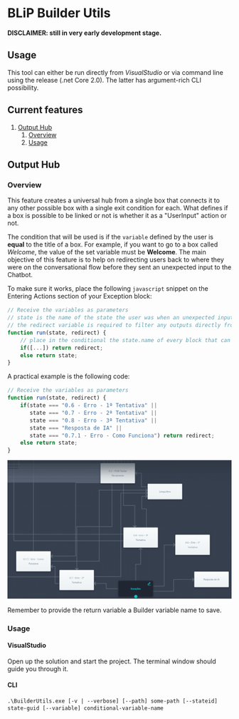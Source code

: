 # BLiP Builder Utils
**DISCLAIMER: still in very early development stage.**

## Usage
This tool can either be run directly from *VisualStudio* or via command line using the release (.net Core 2.0). The latter has argument-rich CLI possibility.

## Current features
1. [Output Hub](#output-hub)
    1. [Overview](#overview)
    1. [Usage](#usage-1)

## Output Hub
### Overview
This feature creates a universal hub from a single box that connects it to any other possible box with a single exit condition for each. What defines if a box is possible to be linked or not is whether it as a "UserInput" action or not.

The condition that will be used is if the `variable` defined by the user is **equal** to the title of a box. For example, if you want to go to a box called *Welcome*, the value of the set variable must be **Welcome**. The main objective of this feature is to help on redirecting users back to where they were on the conversational flow before they sent an unexpected input to the Chatbot.

To make sure it works, place the following `javascript` snippet on the Entering Actions section of your Exception block:
```javascript
// Receive the variables as parameters
// state is the name of the state the user was when an unexpected input was entered (state.previous.name), while redirect is the variable where the return will be saved
// the redirect variable is required to filter any outputs directly from the Exception block to be saved on state, causing a loop
function run(state, redirect) {
    // place in the conditional the state.name of every block that can be an output of the Exceptions block
    if([...]) return redirect; 
	else return state;
}
```

A practical example is the following code: 
```javascript
// Receive the variables as parameters
function run(state, redirect) {
    if(state === "0.6 - Erro - 1ª Tentativa" ||
	   state === "0.7 - Erro - 2ª Tentativa" ||
	   state === "0.8 - Erro - 3ª Tentativa" ||
	   state === "Resposta de IA" ||
	   state === "0.7.1 - Erro - Como Funciona") return redirect;
	else return state;
}
```
![Exception redirect example](Docs/ExceptionRedirect.png "Exception redirect example")

Remember to provide the return variable a Builder variable name to save.
### Usage
#### VisualStudio
Open up the solution and start the project. The terminal window should guide you through it.
#### CLI
```
.\BuilderUtils.exe [-v | --verbose] [--path] some-path [--stateid] state-guid [--variable] conditional-variable-name
```
